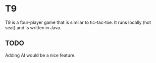 # T9
T9 is a four-player game that is similar to tic-tac-toe. It runs locally (hot seat) and is written in Java.
## TODO
Adding AI would be a nice feature.
